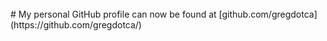 <BR>
# My personal GitHub profile can now be found at [github.com/gregdotca](https://github.com/gregdotca/)
<BR><BR>
